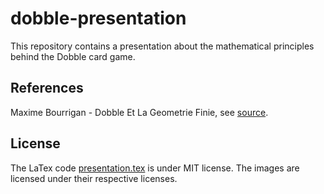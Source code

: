 # dobble-presentation
This repository contains a presentation about the mathematical principles behind the Dobble card game.

## References
Maxime Bourrigan - Dobble Et La Geometrie Finie, see [source](http://images.math.cnrs.fr/Dobble-et-la-geometrie-finie.html).

## License
The LaTex code [presentation.tex](presentation.tex) is under MIT license.
The images are licensed under their respective licenses.